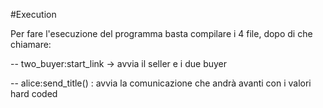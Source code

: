 #Execution

Per fare l'esecuzione del programma basta compilare i 4 file, dopo di che chiamare:

-- two_buyer:start_link  -> avvia il seller e i due buyer 
  
-- alice:send_title(<titolo>) : avvia la comunicazione che andrà avanti con i valori hard coded
